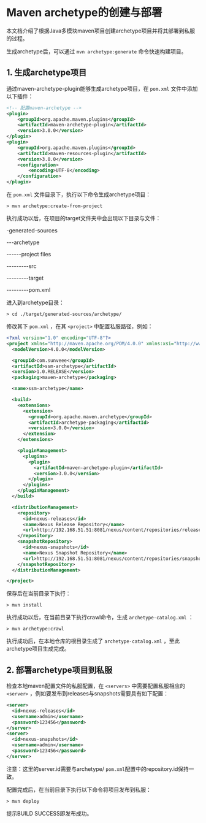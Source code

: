 # Maven archetype的创建与部署

本文档介绍了根据Java多模块maven项目创建archetype项目并将其部署到私服的过程。

生成archetype后，可以通过 `mvn archetype:generate` 命令快速构建项目。

## 1. 生成archetype项目

通过maven-archetype-plugin能够生成archetype项目，在 `pom.xml` 文件中添加以下插件：

```xml
<!-- 配置maven-archetype -->
<plugin>
	<groupId>org.apache.maven.plugins</groupId>
	<artifactId>maven-archetype-plugin</artifactId>
	<version>3.0.0</version>
</plugin>
<plugin>
	<groupId>org.apache.maven.plugins</groupId>
	<artifactId>maven-resources-plugin</artifactId>
	<version>3.0.0</version>
	<configuration>
		<encoding>UTF-8</encoding>
	</configuration>
</plugin>
```

在 `pom.xml` 文件目录下，执行以下命令生成archetype项目：

```shell
> mvn archetype:create-from-project
```

执行成功以后，在项目的target文件夹中会出现以下目录与文件：

-generated-sources

---archetype

------project files

---------src

---------target

---------pom.xml

进入到archetype目录：

```shell
> cd ./target/generated-sources/archetype/
```

修改其下 `pom.xml` ，在其 `<project>` 中配置私服路径，例如：

```xml
<?xml version="1.0" encoding="UTF-8"?>
<project xmlns="http://maven.apache.org/POM/4.0.0" xmlns:xsi="http://www.w3.org/2001/XMLSchema-instance" xsi:schemaLocation="http://maven.apache.org/POM/4.0.0 http://maven.apache.org/xsd/maven-4.0.0.xsd">
  <modelVersion>4.0.0</modelVersion>

  <groupId>com.sunveee</groupId>
  <artifactId>ssm-archetype</artifactId>
  <version>1.0.RELEASE</version>
  <packaging>maven-archetype</packaging>

  <name>ssm-archetype</name>

  <build>
    <extensions>
      <extension>
        <groupId>org.apache.maven.archetype</groupId>
        <artifactId>archetype-packaging</artifactId>
        <version>3.0.0</version>
      </extension>
    </extensions>

    <pluginManagement>
      <plugins>
        <plugin>
          <artifactId>maven-archetype-plugin</artifactId>
          <version>3.0.0</version>
        </plugin>
      </plugins>
    </pluginManagement>
  </build>

  <distributionManagement>
    <repository>
      <id>nexus-releases</id> 
      <name>Nexus Release Repository</name> 
      <url>http://192.168.51.51:8081/nexus/content/repositories/releases/</url> 
    </repository> 
    <snapshotRepository> 
      <id>nexus-snapshots</id> 
      <name>Nexus Snapshot Repository</name> 
      <url>http://192.168.51.51:8081/nexus/content/repositories/snapshots/</url> 
    </snapshotRepository>
  </distributionManagement>

</project>
```

保存后在当前目录下执行：

```shell
> mvn install
```

执行成功以后，在当前目录下执行crawl命令，生成 `archetype-catalog.xml` ：

```shell
> mvn archetype:crawl
```

执行成功后，在本地仓库的根目录生成了 `archetype-catalog.xml` ，至此archetype项目生成完成。

## 2. 部署archetype项目到私服

检查本地maven配置文件的私服配置，在 `<servers>` 中需要配置私服相应的 `<server>` ，例如要发布到releases与snapshots需要具有如下配置：

```xml
<server>
  <id>nexus-releases</id>
  <username>admin</username>
  <password>123456</password>
</server>
<server>
  <id>nexus-snapshots</id>
  <username>admin</username>
  <password>123456</password>
</server>
```

注意：这里的server.id需要与archetype/ `pom.xml`配置中的repository.id保持一致。

配置完成后，在当前目录下执行以下命令将项目发布到私服：

```shell
> mvn deploy
```

提示BUILD SUCCESS即发布成功。

